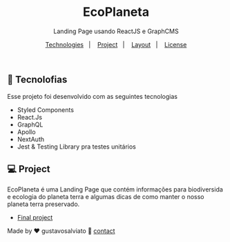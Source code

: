 <h1 align="center"> EcoPlaneta </h1>

<p align="center">
Landing Page usando ReactJS e GraphCMS

 <br/>

<p align="center">
  <a href="#-technologies">Technologies</a>&nbsp;&nbsp;&nbsp;|&nbsp;&nbsp;&nbsp;
  <a href="#-project">Project</a>&nbsp;&nbsp;&nbsp;|&nbsp;&nbsp;&nbsp;
  <a href="#-layout">Layout</a>&nbsp;&nbsp;&nbsp;|&nbsp;&nbsp;&nbsp;
  <a href="#-license">License</a>
</p>

<br>



## 🚀 Tecnolofias

Esse projeto foi desenvolvido com as seguintes tecnologias

- Styled Components
- React.Js
- GraphQL
- Apollo 
- NextAuth
- Jest & Testing Library pra testes unitários

## 💻 Project

EcoPlaneta é uma Landing Page que contém informações para biodiversida e ecologia do planeta terra e algumas dicas de como manter o nosso planeta terra preservado.

- [Final project](https://eco-planeta.vercel.app/)


Made by ♥ gustavosalviato :wave: [contact](https://www.linkedin.com/in/gustavo-salviato-910048212/)